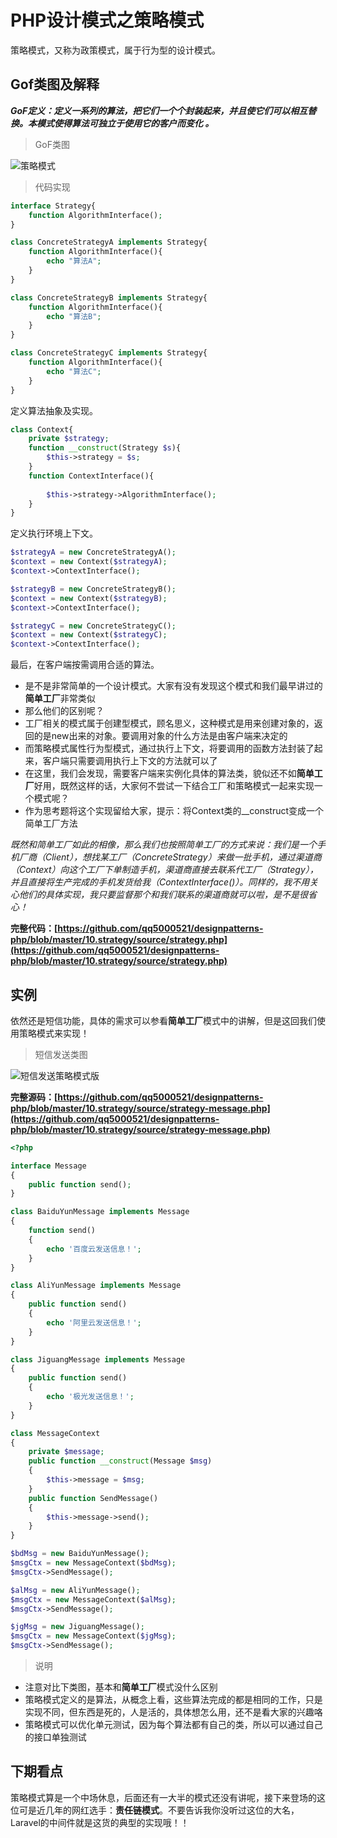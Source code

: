# PHP设计模式之策略模式

策略模式，又称为政策模式，属于行为型的设计模式。

## Gof类图及解释

***GoF定义：定义一系列的算法，把它们一个个封装起来，并且使它们可以相互替换。本模式使得算法可独立于使用它的客户而变化 。***

> GoF类图

![策略模式](https://raw.githubusercontent.com/qq5000521/designpatterns-php/master/10.strategy/img/strategy.jpg)


> 代码实现

```php
interface Strategy{
    function AlgorithmInterface();
}

class ConcreteStrategyA implements Strategy{
    function AlgorithmInterface(){
        echo "算法A";
    }
}

class ConcreteStrategyB implements Strategy{
    function AlgorithmInterface(){
        echo "算法B";
    }
}

class ConcreteStrategyC implements Strategy{
    function AlgorithmInterface(){
        echo "算法C";
    }
}
```

定义算法抽象及实现。

```php
class Context{
    private $strategy;
    function __construct(Strategy $s){
        $this->strategy = $s;
    }
    function ContextInterface(){
        
        $this->strategy->AlgorithmInterface();
    }
}
```

定义执行环境上下文。

```php
$strategyA = new ConcreteStrategyA();
$context = new Context($strategyA);
$context->ContextInterface();

$strategyB = new ConcreteStrategyB();
$context = new Context($strategyB);
$context->ContextInterface();

$strategyC = new ConcreteStrategyC();
$context = new Context($strategyC);
$context->ContextInterface();
```

最后，在客户端按需调用合适的算法。

- 是不是非常简单的一个设计模式。大家有没有发现这个模式和我们最早讲过的**简单工厂**非常类似
- 那么他们的区别呢？
- 工厂相关的模式属于创建型模式，顾名思义，这种模式是用来创建对象的，返回的是new出来的对象。要调用对象的什么方法是由客户端来决定的
- 而策略模式属性行为型模式，通过执行上下文，将要调用的函数方法封装了起来，客户端只需要调用执行上下文的方法就可以了
- 在这里，我们会发现，需要客户端来实例化具体的算法类，貌似还不如**简单工厂**好用，既然这样的话，大家何不尝试一下结合工厂和策略模式一起来实现一个模式呢？
- 作为思考题将这个实现留给大家，提示：将Context类的__construct变成一个简单工厂方法

*既然和简单工厂如此的相像，那么我们也按照简单工厂的方式来说：我们是一个手机厂商（Client），想找某工厂（ConcreteStrategy）来做一批手机，通过渠道商（Context）向这个工厂下单制造手机，渠道商直接去联系代工厂（Strategy），并且直接将生产完成的手机发货给我（ContextInterface()）。同样的，我不用关心他们的具体实现，我只要监督那个和我们联系的渠道商就可以啦，是不是很省心！*

**完整代码：[https://github.com/qq5000521/designpatterns-php/blob/master/10.strategy/source/strategy.php](https://github.com/qq5000521/designpatterns-php/blob/master/10.strategy/source/strategy.php)**

## 实例

依然还是短信功能，具体的需求可以参看**简单工厂**模式中的讲解，但是这回我们使用策略模式来实现！

> 短信发送类图

![短信发送策略模式版](https://raw.githubusercontent.com/qq5000521/designpatterns-php/master/10.strategy/img/strategy-message.jpg)


**完整源码：[https://github.com/qq5000521/designpatterns-php/blob/master/10.strategy/source/strategy-message.php](https://github.com/qq5000521/designpatterns-php/blob/master/10.strategy/source/strategy-message.php)**

```php
<?php

interface Message
{
    public function send();
}

class BaiduYunMessage implements Message
{
    function send()
    {
        echo '百度云发送信息！';
    }
}

class AliYunMessage implements Message
{
    public function send()
    {
        echo '阿里云发送信息！';
    }
}

class JiguangMessage implements Message
{
    public function send()
    {
        echo '极光发送信息！';
    }
}

class MessageContext
{
    private $message;
    public function __construct(Message $msg)
    {
        $this->message = $msg;
    }
    public function SendMessage()
    {
        $this->message->send();
    }
}

$bdMsg = new BaiduYunMessage();
$msgCtx = new MessageContext($bdMsg);
$msgCtx->SendMessage();

$alMsg = new AliYunMessage();
$msgCtx = new MessageContext($alMsg);
$msgCtx->SendMessage();

$jgMsg = new JiguangMessage();
$msgCtx = new MessageContext($jgMsg);
$msgCtx->SendMessage();

```

> 说明

- 注意对比下类图，基本和**简单工厂**模式没什么区别
- 策略模式定义的是算法，从概念上看，这些算法完成的都是相同的工作，只是实现不同，但东西是死的，人是活的，具体想怎么用，还不是看大家的兴趣咯
- 策略模式可以优化单元测试，因为每个算法都有自己的类，所以可以通过自己的接口单独测试

## 下期看点

策略模式算是一个中场休息，后面还有一大半的模式还没有讲呢，接下来登场的这位可是近几年的网红选手：**责任链模式**。不要告诉我你没听过这位的大名，Laravel的中间件就是这货的典型的实现哦！！
